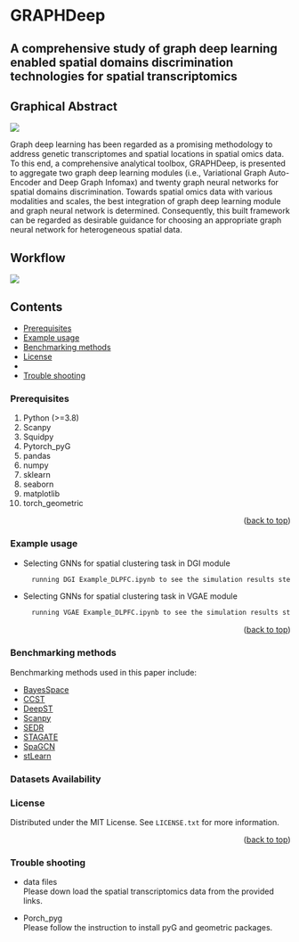 # GRAPHDeep
A comprehensive study of graph deep learning enabled spatial domains discrimination technologies for spatial transcriptomics
------
## Graphical Abstract
![](https://github.com/narutoten520/GRAPHDeep/blob/d9b25ce0fbaa4cfad4a41a7d1322a74021311ac1/Graphical_abstract.png)

Graph deep learning has been regarded as a promising methodology to address genetic transcriptomes and spatial locations in spatial omics data. To this end, a comprehensive analytical toolbox, GRAPHDeep, is presented to aggregate two graph deep learning modules (i.e., Variational Graph Auto-Encoder and Deep Graph Infomax) and twenty graph neural networks for spatial domains discrimination. Towards spatial omics data with various modalities and scales, the best integration of graph deep learning module and graph neural network is determined. Consequently, this built framework can be regarded as desirable guidance for choosing an appropriate graph neural network for heterogeneous spatial data.
## Workflow
![](https://github.com/narutoten520/GRAPHDeep/blob/d9b25ce0fbaa4cfad4a41a7d1322a74021311ac1/Workflow.png)

## Contents
* [Prerequisites](https://github.com/narutoten520/GRAPHDeep/edit/main/README.md#prerequisites)
* [Example usage](https://github.com/narutoten520/GRAPHDeep/edit/main/README.md#example-usage)
* [Benchmarking methods](https://github.com/narutoten520/GRAPHDeep#benchmarking-methods)
* [License](https://github.com/narutoten520/GRAPHDeep/blob/main/README.md#license)
* 
* [Trouble shooting](https://github.com/narutoten520/GRAPHDeep/edit/main/README.md#trouble-shooting)

### Prerequisites

1. Python (>=3.8)
2. Scanpy
3. Squidpy
4. Pytorch_pyG
5. pandas
6. numpy
7. sklearn
8. seaborn
9. matplotlib
10. torch_geometric

<p align="right">(<a href="#readme-top">back to top</a>)</p>

### Example usage
* Selecting GNNs for spatial clustering task in DGI module
  ```sh
    running DGI Example_DLPFC.ipynb to see the simulation results step by step
  ```
* Selecting GNNs for spatial clustering task in VGAE module
  ```sh
    running VGAE Example_DLPFC.ipynb to see the simulation results step by step
  ```
<p align="right">(<a href="#readme-top">back to top</a>)</p>

### Benchmarking methods
Benchmarking methods used in this paper include: 
* [BayesSpace](https://github.com/edward130603/BayesSpace)
* [CCST](https://github.com/xiaoyeye/CCST)
* [DeepST](https://github.com/JiangBioLab/DeepST)
* [Scanpy](https://github.com/scverse/scanpy)
* [SEDR](https://github.com/JinmiaoChenLab/SEDR/)
* [STAGATE](https://github.com/zhanglabtools/STAGATE)
* [SpaGCN](https://github.com/jianhuupenn/SpaGCN)
* [stLearn](https://github.com/BiomedicalMachineLearning/stLearn)

### Datasets Availability


### License

Distributed under the MIT License. See `LICENSE.txt` for more information.

<p align="right">(<a href="#readme-top">back to top</a>)</p>

### Trouble shooting

* data files<br>
Please down load the spatial transcriptomics data from the provided links.

* Porch_pyg<br>
Please follow the instruction to install pyG and geometric packages.
